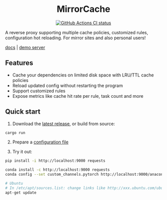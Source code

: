 <h1 align="center">MirrorCache</h1>

<div align="center">
  <a href="https://github.com/SeanChao/mirror-cache/actions/workflows/ci.yml">
    <img src="https://github.com/SeanChao/mirror-cache/actions/workflows/ci.yml/badge.svg" alt="GitHub Actions CI status"></img>
  </a>
</div>

A reverse proxy supporting multiple cache policies, customized rules, configuration hot reloading. For mirror sites and also personal users!

[docs](docs/README.md) | [demo server](https://mirrors.seanchao.xyz)

## Features

- Cache your dependencies on limited disk space with LRU/TTL cache policies
- Reload updated config without restarting the program
- Support customized rules
- Expose metrics like cache hit rate per rule, task count and more

## Quick start

1. Download the [latest release](https://github.com/SeanChao/mirror-cache/releases/latest), or build from source:

```sh
cargo run
```

2. Prepare a [configuration file](config.yml)

3. Try it out:

```sh
pip install -i http://localhost:9000 requests

conda install -c http://localhost:9000 requests
conda config --set custom_channels.pytorch http://localhost:9000/anaconda/cloud/ && conda install -c pytorch -y --download-only -v torchtext

# Ubuntu
# In /etc/apt/sources.list: change links like http://xxx.ubuntu.com/ubuntu into http://localhost:9000/ubuntu
apt-get update
```
